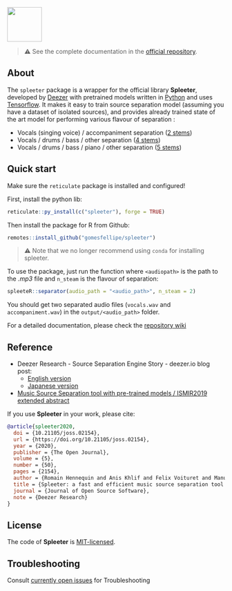 <img src="https://github.com/deezer/spleeter/raw/master/images/spleeter_logo.png" height="80" />

> :warning: See the complete documentation in the [official repository](https://github.com/deezer/spleeter).

## About

The `spleeter` package is a wrapper for the official library **Spleeter**, developed by [Deezer](https://www.deezer.com/) with pretrained models
written in [Python](https://www.python.org/) and uses [Tensorflow](https://tensorflow.org/). It makes it easy
to train source separation model (assuming you have a dataset of isolated sources), and provides
already trained state of the art model for performing various flavour of separation :

* Vocals (singing voice) / accompaniment separation ([2 stems](https://github.com/deezer/spleeter/wiki/2.-Getting-started#using-2stems-model))
* Vocals / drums / bass / other separation ([4 stems](https://github.com/deezer/spleeter/wiki/2.-Getting-started#using-4stems-model))
* Vocals / drums / bass / piano / other separation ([5 stems](https://github.com/deezer/spleeter/wiki/2.-Getting-started#using-5stems-model))

## Quick start

Make sure the `reticulate` package is installed and configured!

First, install the python lib:

```r
reticulate::py_install(c("spleeter"), forge = TRUE)
```

Then install the package for R from Github:

```r
remotes::install_github("gomesfellipe/spleeter")
```

> :warning: Note that we no longer recommend using `conda` for installing spleeter.

To use the package, just run the function where `<audiopath>` is the path to the *.mp3*  file and `n_steam` is the flavour of separation:

```r
spleeteR::separator(audio_path = "<audio_path>", n_steam = 2)
```

You should get two separated audio files (`vocals.wav` and `accompaniment.wav`) in the `output/<audio_path>` folder.

For a detailed documentation, please check the [repository wiki](https://github.com/deezer/spleeter/wiki/1.-Installation)

## Reference

* Deezer Research - Source Separation Engine Story - deezer.io blog post:
  * [English version](https://deezer.io/releasing-spleeter-deezer-r-d-source-separation-engine-2b88985e797e)
  * [Japanese version](http://dzr.fm/splitterjp)
* [Music Source Separation tool with pre-trained models / ISMIR2019 extended abstract](http://archives.ismir.net/ismir2019/latebreaking/000036.pdf)

If you use **Spleeter** in your work, please cite:

```BibTeX
@article{spleeter2020,
  doi = {10.21105/joss.02154},
  url = {https://doi.org/10.21105/joss.02154},
  year = {2020},
  publisher = {The Open Journal},
  volume = {5},
  number = {50},
  pages = {2154},
  author = {Romain Hennequin and Anis Khlif and Felix Voituret and Manuel Moussallam},
  title = {Spleeter: a fast and efficient music source separation tool with pre-trained models},
  journal = {Journal of Open Source Software},
  note = {Deezer Research}
}
```

## License

The code of **Spleeter** is [MIT-licensed](LICENSE).

## Troubleshooting

Consult [currently open issues](https://github.com/deezer/spleeter/issues) for Troubleshooting 

